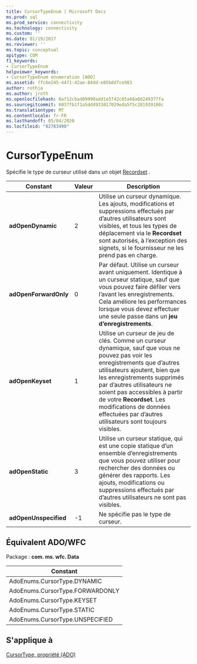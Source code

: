 ```yaml
---
title: CursorTypeEnum | Microsoft Docs
ms.prod: sql
ms.prod_service: connectivity
ms.technology: connectivity
ms.custom: ''
ms.date: 01/19/2017
ms.reviewer: ''
ms.topic: conceptual
apitype: COM
f1_keywords:
- CursorTypeEnum
helpviewer_keywords:
- CursorTypeEnum enumeration [ADO]
ms.assetid: ffc6e245-4471-42ae-84dd-e85bddfce983
author: rothja
ms.author: jroth
ms.openlocfilehash: 0af12cbad09990add1e5f42c05a68a0d249377fa
ms.sourcegitcommit: 6037fb1f1a5ddd933017029eda5f5c281939100c
ms.translationtype: MT
ms.contentlocale: fr-FR
ms.lasthandoff: 05/04/2020
ms.locfileid: "82763490"
---
```

# <a name="cursortypeenum"></a>CursorTypeEnum
Spécifie le type de curseur utilisé dans un objet [Recordset](../../../ado/reference/ado-api/recordset-object-ado.md) .  
  
|Constant|Valeur|Description|  
|--------------|-----------|-----------------|  
|**adOpenDynamic**|2|Utilise un curseur dynamique. Les ajouts, modifications et suppressions effectués par d’autres utilisateurs sont visibles, et tous les types de déplacement via le **Recordset** sont autorisés, à l’exception des signets, si le fournisseur ne les prend pas en charge.|  
|**adOpenForwardOnly**|0|Par défaut. Utilise un curseur avant uniquement. Identique à un curseur statique, sauf que vous pouvez faire défiler vers l’avant les enregistrements. Cela améliore les performances lorsque vous devez effectuer une seule passe dans un **jeu d’enregistrements**.|  
|**adOpenKeyset**|1|Utilise un curseur de jeu de clés. Comme un curseur dynamique, sauf que vous ne pouvez pas voir les enregistrements que d’autres utilisateurs ajoutent, bien que les enregistrements supprimés par d’autres utilisateurs ne soient pas accessibles à partir de votre **Recordset**. Les modifications de données effectuées par d’autres utilisateurs sont toujours visibles.|  
|**adOpenStatic**|3|Utilise un curseur statique, qui est une copie statique d’un ensemble d’enregistrements que vous pouvez utiliser pour rechercher des données ou générer des rapports. Les ajouts, modifications ou suppressions effectués par d’autres utilisateurs ne sont pas visibles.|  
|**adOpenUnspecified**|-1|Ne spécifie pas le type de curseur.|  
  
## <a name="adowfc-equivalent"></a>Équivalent ADO/WFC  
 Package : **com. ms. wfc. Data**  
  
|Constant|  
|--------------|  
|AdoEnums.CursorType.DYNAMIC|  
|AdoEnums.CursorType.FORWARDONLY|  
|AdoEnums.CursorType.KEYSET|  
|AdoEnums.CursorType.STATIC|  
|AdoEnums.CursorType.UNSPECIFIED|  
  
## <a name="applies-to"></a>S'applique à  
 [CursorType, propriété (ADO)](../../../ado/reference/ado-api/cursortype-property-ado.md)
